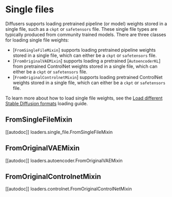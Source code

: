 <!--Copyright 2024 The HuggingFace Team. All rights reserved.

Licensed under the Apache License, Version 2.0 (the "License"); you may not use this file except in compliance with
the License. You may obtain a copy of the License at

http://www.apache.org/licenses/LICENSE-2.0

Unless required by applicable law or agreed to in writing, software distributed under the License is distributed on
an "AS IS" BASIS, WITHOUT WARRANTIES OR CONDITIONS OF ANY KIND, either express or implied. See the License for the
specific language governing permissions and limitations under the License.
-->

# Single files

Diffusers supports loading pretrained pipeline (or model) weights stored in a single file, such as a `ckpt` or `safetensors` file. These single file types are typically produced from community trained models. There are three classes for loading single file weights:

- [`FromSingleFileMixin`] supports loading pretrained pipeline weights stored in a single file, which can either be a `ckpt` or `safetensors` file.
- [`FromOriginalVAEMixin`] supports loading a pretrained [`AutoencoderKL`] from pretrained ControlNet weights stored in a single file, which can either be a `ckpt` or `safetensors` file.
- [`FromOriginalControlnetMixin`] supports loading pretrained ControlNet weights stored in a single file, which can either be a `ckpt` or `safetensors` file.

<Tip>

To learn more about how to load single file weights, see the [Load different Stable Diffusion formats](../../using-diffusers/other-formats) loading guide.

</Tip>

## FromSingleFileMixin

[[autodoc]] loaders.single_file.FromSingleFileMixin

## FromOriginalVAEMixin

[[autodoc]] loaders.autoencoder.FromOriginalVAEMixin

## FromOriginalControlnetMixin

[[autodoc]] loaders.controlnet.FromOriginalControlNetMixin